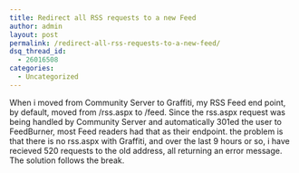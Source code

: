 ```yaml
---
title: Redirect all RSS requests to a new Feed
author: admin
layout: post
permalink: /redirect-all-rss-requests-to-a-new-feed/
dsq_thread_id:
  - 26016508
categories:
  - Uncategorized
---
```

When i moved from Community Server to Graffiti, my RSS Feed end point, by default, moved from /rss.aspx to /feed. Since the rss.aspx request was being handled by Community Server and automatically 301ed the user to FeedBurner, most Feed readers had that as their endpoint. the problem is that there is no rss.aspx with Graffiti, and over the last 9 hours or so, i have recieved 520 requests to the old address, all returning an error message. The solution follows the break.

&nbsp;